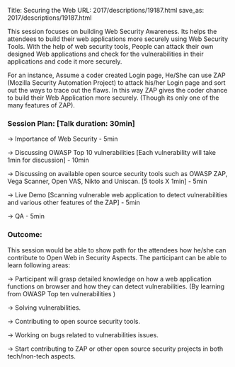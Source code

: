 Title: Securing the Web
URL: 2017/descriptions/19187.html
save_as: 2017/descriptions/19187.html



This session focuses on building Web Security Awareness. Its helps the attendees to build their web applications more securely using Web Security Tools. With the help of web security tools, People can attack their own designed Web applications and check for the vulnerabilities in their applications and code it more securely.

For an instance, Assume a coder created Login page, He/She can use ZAP (Mozilla Security Automation Project) to attack his/her Login page and sort out the ways to trace out the flaws. In this way ZAP gives the coder chance to build their Web Application more securely. (Though its only one of the many features of ZAP).

### Session Plan: [Talk duration: 30min]

-> Importance of Web Security - 5min

-> Discussing OWASP Top 10 vulnerabilities [Each vulnerability will take 1min for discussion] - 10min

-> Discussing on available open source security tools such as OWASP ZAP, Vega Scanner, Open VAS, Nikto and Uniscan. [5 tools X 1min] - 5min

-> Live Demo [Scanning vulnerable web application to detect vulnerabilities and various other features of the ZAP] - 5min

-> QA - 5min

### Outcome:

This session would be able to show path for the attendees how he/she can contribute to Open Web in Security Aspects. The participant can be able to learn following areas:

→ Participant will grasp detailed knowledge on how a web application functions on browser and how they can detect vulnerabilities. (By learning from OWASP Top ten vulnerabilities )

→ Solving vulnerabilities.

→ Contributing to open source security tools.

→ Working on bugs related to vulnerabilities issues.

→ Start contributing to ZAP or other open source security projects in both tech/non-tech aspects.